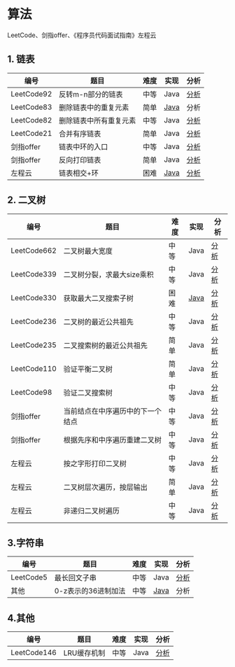 # 算法
LeetCode、剑指offer、《程序员代码面试指南》左程云  

## 1. 链表
|编号|题目|难度|实现|分析|
|-|-|-|-|-|
|LeetCode92|反转m-n部分的链表|中等|Java|[分析](https://blog.nowcoder.net/n/62e0adb196094d3e9f33ceb1f0a0a144)|
|LeetCode83|删除链表中的重复元素|简单|[Java](https://github.com/chzhyang/Algorithms/blob/master/LeetCode/83-deleteDuplication%5B1%5D.java)|分析|
|LeetCode82|删除链表中所有重复元素|中等|Java|[分析](https://blog.nowcoder.net/n/867a1b345ab44d92919f12b5db1955aa)|
|LeetCode21|合并有序链表|简单|Java|[分析](https://blog.nowcoder.net/n/972d0552a75b4598a21f45dd64779442)|
|剑指offer|链表中环的入口|中等|Java|[分析](https://blog.nowcoder.net/n/efa42ca8a59c42599fb873061e286fdd)|
|剑指offer|反向打印链表|简单|Java|[分析](https://blog.nowcoder.net/n/867a1b345ab44d92919f12b5db1955aa)|
|左程云|链表相交+环|困难|[Java](https://github.com/chzhyang/Algorithms/blob/master/dataStructure/list/IntersectList.java)|[分析](https://blog.nowcoder.net/n/28629cbeadfd4b11987523e98fbb5f8e)|


## 2. 二叉树
|编号|题目|难度|实现|分析|
|-|-|-|-|-|
|LeetCode662|二叉树最大宽度|中等|Java|[分析](https://leetcode-cn.com/problems/maximum-width-of-binary-tree/solution/er-cha-shu-qiu-zui-da-kuan-du-by-chengzhiyang/)|
|LeetCode339|二叉树分裂，求最大size乘积|中等|Java|[分析](https://LeetCode-cn.com/problems/maximum-product-of-splitted-binary-tree/solution/er-cha-shu-fen-lie-qiu-zui-da-sizecheng-ji-by-chen/)|
|LeetCode330|获取最大二叉搜索子树|困难|[Java](https://github.com/chzhyang/Algorithms/blob/master/LeetCode/330-maxBST.java)|[分析](https://blog.nowcoder.net/n/f52b198de9e54731a5de5b37be961de3)|
|LeetCode236|二叉树的最近公共祖先|中等|Java|[分析](https://LeetCode-cn.com/problems/lowest-common-ancestor-of-a-binary-tree/solution/er-cha-shu-de-zui-jin-gong-gong-zu-xian-by-chengzh/)|
|LeetCode235|二叉搜索树的最近公共祖先|简单|Java|[分析](https://LeetCode-cn.com/problems/lowest-common-ancestor-of-a-binary-search-tree/solution/er-cha-sou-suo-shu-zhong-liang-jie-dian-de-zui-jin/)|
|LeetCode110|验证平衡二叉树|简单|Java|[分析](https://blog.nowcoder.net/n/ac4b527c6de84badb1e763dbd81834d0)|
|LeetCode98|验证二叉搜索树|中等|Java|[分析](https://LeetCode-cn.com/problems/validate-binary-search-tree/solution/yan-zheng-er-cha-sou-suo-shu-by-jing-jue/)|
|剑指offer|当前结点在中序遍历中的下一个结点|中等|Java|[分析](https://blog.nowcoder.net/n/a58b6cb5a4794a41976d807ad5f5c0b9)|
|剑指offer|根据先序和中序遍历重建二叉树|中等|Java|[分析](https://blog.nowcoder.net/n/900701cee0834acea57dfa09c6e9dafa)|
|左程云|按之字形打印二叉树|中等|Java|[分析](https://blog.nowcoder.net/n/12573b569cfd4893870f0c4c379d7fe4)|
|左程云|二叉树层次遍历，按层输出|简单|Java|[分析](https://blog.nowcoder.net/n/83ce35002fc0408582b1ca7db51793c9)|
|左程云|非递归二叉树遍历|中等|Java|[分析](https://blog.nowcoder.net/n/21c1da62b1774e639efd238762baf76a)|


## 3.字符串
|编号|题目|难度|实现|分析|
|-|-|-|-|-|
|LeetCode5|最长回文子串|中等|Java|[分析](https://LeetCode-cn.com/problems/longest-palindromic-substring/solution/zui-chang-hui-wen-zi-chuan-by-chengzhiyang/)|
|其他|0-z表示的36进制加法|中等|[Java](https://github.com/chzhyang/Algorithms/blob/master/others/36jinzhi.java)|分析|

## 4.其他
|编号|题目|难度|实现|分析|
|-|-|-|-|-|
|LeetCode146|LRU缓存机制|中等|Java|[分析](https://leetcode-cn.com/problems/lru-cache/solution/shi-xian-lruhuan-cun-ji-zhi-by-chengzhiyang/)|